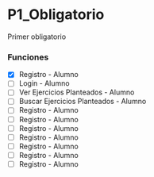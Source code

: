 # P1_Obligatorio
Primer obligatorio

### Funciones
- [x] Registro - Alumno
- [ ] Login - Alumno
- [ ] Ver Ejercicios Planteados - Alumno
- [ ] Buscar Ejercicios Planteados - Alumno
- [ ] Registro - Alumno
- [ ] Registro - Alumno
- [ ] Registro - Alumno
- [ ] Registro - Alumno
- [ ] Registro - Alumno
- [ ] Registro - Alumno
- [ ] Registro - Alumno
